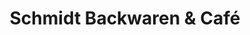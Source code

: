 ---
title: "Schmidt Backwaren & Café"
url: /froendenberg-ruhr/schmidt-backwaren-und-cafe/
shop: Bäckerei
---